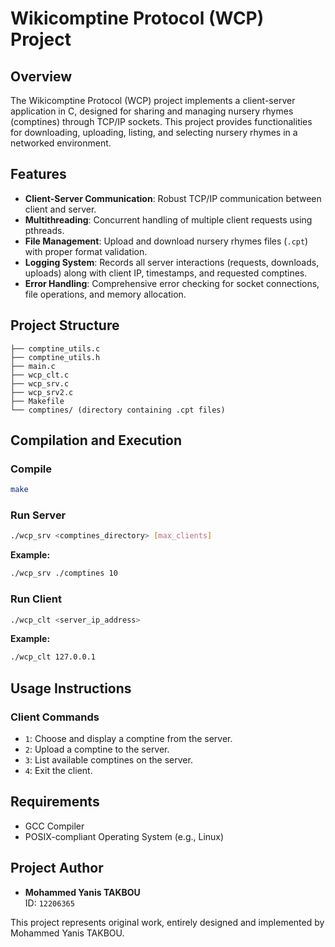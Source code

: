 # Wikicomptine Protocol (WCP) Project

## Overview
The Wikicomptine Protocol (WCP) project implements a client-server application in C, designed for sharing and managing nursery rhymes (comptines) through TCP/IP sockets. This project provides functionalities for downloading, uploading, listing, and selecting nursery rhymes in a networked environment.

## Features
- **Client-Server Communication**: Robust TCP/IP communication between client and server.
- **Multithreading**: Concurrent handling of multiple client requests using pthreads.
- **File Management**: Upload and download nursery rhymes files (`.cpt`) with proper format validation.
- **Logging System**: Records all server interactions (requests, downloads, uploads) along with client IP, timestamps, and requested comptines.
- **Error Handling**: Comprehensive error checking for socket connections, file operations, and memory allocation.

## Project Structure
```
├── comptine_utils.c
├── comptine_utils.h
├── main.c
├── wcp_clt.c
├── wcp_srv.c
├── wcp_srv2.c
├── Makefile
└── comptines/ (directory containing .cpt files)
```

## Compilation and Execution

### Compile
```bash
make
```

### Run Server
```bash
./wcp_srv <comptines_directory> [max_clients]
```
**Example:**
```bash
./wcp_srv ./comptines 10
```

### Run Client
```bash
./wcp_clt <server_ip_address>
```
**Example:**
```bash
./wcp_clt 127.0.0.1
```

## Usage Instructions

### Client Commands
- `1`: Choose and display a comptine from the server.
- `2`: Upload a comptine to the server.
- `3`: List available comptines on the server.
- `4`: Exit the client.

## Requirements
- GCC Compiler
- POSIX-compliant Operating System (e.g., Linux)

## Project Author
- **Mohammed Yanis TAKBOU**  
  ID: `12206365`

This project represents original work, entirely designed and implemented by Mohammed Yanis TAKBOU.


